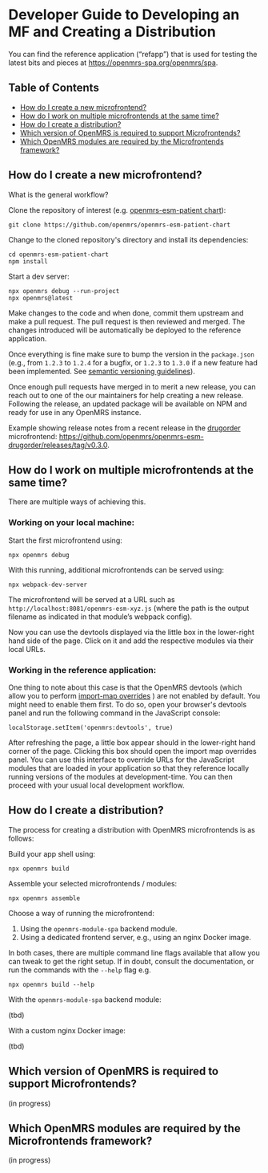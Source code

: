 # Developer Guide to Developing an MF and Creating a Distribution

You can find the reference application (“refapp”) that is used for testing the latest bits and pieces at https://openmrs-spa.org/openmrs/spa.

## Table of Contents

<!-- toc -->

- [How do I create a new microfrontend?](#how-do-i-create-a-new-microfrontend)
- [How do I work on multiple microfrontends at the same time?](#how-do-i-work-on-multiple-microfrontends-at-the-same-time)
- [How do I create a distribution?](#how-do-i-create-a-distribution)
- [Which version of OpenMRS is required to support Microfrontends?](#which-version-of-openmrs-is-required-to-support-microfrontends)
- [Which OpenMRS modules are required by the Microfrontends framework?](#which-openmrs-modules-are-required-by-the-microfrontends-framework)

<!-- tocstop -->

## How do I create a new microfrontend?

What is the general workflow?

Clone the repository of interest (e.g. [openmrs-esm-patient chart](https://github.com/openmrs/openmrs-esm-patient-chart)):

```
git clone https://github.com/openmrs/openmrs-esm-patient-chart
```

Change to the cloned repository's directory and install its dependencies:

```
cd openmrs-esm-patient-chart
npm install
```

Start a dev server:

```
npx openmrs debug --run-project
npx openmrs@latest
```

Make changes to the code and when done, commit them upstream and make a pull request. The pull request is then reviewed and merged. The changes introduced will be automatically be deployed to the reference application.

Once everything is fine make sure to bump the version in the `package.json` (e.g., from `1.2.3` to `1.2.4` for a bugfix, or `1.2.3` to `1.3.0` if a new feature had been implemented. See [semantic versioning guidelines](https://semver.org/)).

Once enough pull requests have merged in to merit a new release, you can reach out to one of the our maintainers for help creating a new release. Following the release, an updated package will be available on NPM and ready for use in any OpenMRS instance.

Example showing release notes from a recent release in the [drugorder](https://github.com/openmrs/openmrs-esm-drugorder) microfrontend: https://github.com/openmrs/openmrs-esm-drugorder/releases/tag/v0.3.0.

## How do I work on multiple microfrontends at the same time?

There are multiple ways of achieving this.

### Working on your local machine:

Start the first microfrontend using:

```
npx openmrs debug
```

With this running, additional microfrontends can be served using:

```
npx webpack-dev-server
```

The microfrontend will be served at a URL such as `http://localhost:8081/openmrs-esm-xyz.js` (where the path is the output filename as indicated in that module’s webpack config).

Now you can use the devtools displayed via the little box in the lower-right hand side of the page. Click on it and add the respective modules via their local URLs.

### Working in the reference application:

One thing to note about this case is that the OpenMRS devtools (which allow you to perform [import-map overrides](https://github.com/joeldenning/import-map-overrides) ) are not enabled by default. You might need to enable them first. To do so, open your browser's devtools panel and run the following command in the JavaScript console:

```
localStorage.setItem('openmrs:devtools', true)
```

After refreshing the page, a little box appear should in the lower-right hand corner of the page. Clicking this box should open the import map overrides panel. You can use this interface to override URLs for the JavaScript modules that are loaded in your application so that they reference locally running versions of the modules at development-time. You can then proceed with your usual local development workflow.

## How do I create a distribution?

The process for creating a distribution with OpenMRS microfrontends is as follows:

Build your app shell using:

```
npx openmrs build
```

Assemble your selected microfrontends / modules:

```
npx openmrs assemble
```

Choose a way of running the microfrontend:

1. Using the `openmrs-module-spa` backend module.
2. Using a dedicated frontend server, e.g., using an nginx Docker image.

In both cases, there are multiple command line flags available that allow you can tweak to get the right setup. If in doubt, consult the documentation, or run the commands with the `--help` flag e.g.

```
npx openmrs build --help
```

With the `openmrs-module-spa` backend module:

(tbd)

With a custom nginx Docker image:

(tbd)

## Which version of OpenMRS is required to support Microfrontends?

(in progress)

## Which OpenMRS modules are required by the Microfrontends framework?

(in progress)
